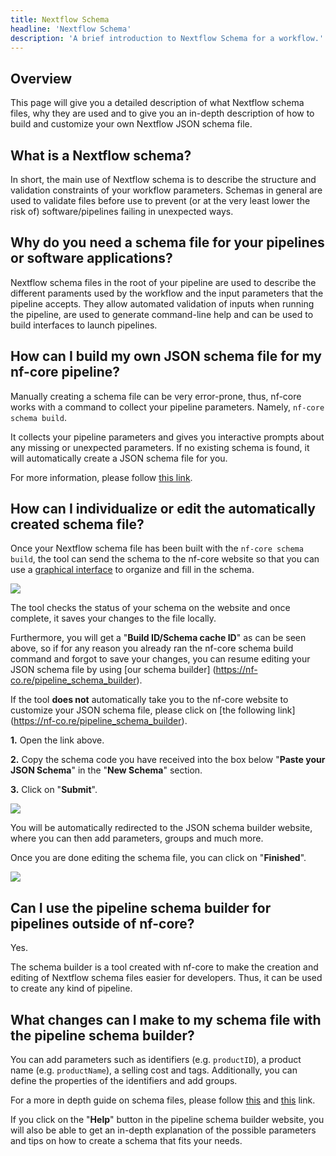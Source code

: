 ```yaml
---
title: Nextflow Schema
headline: 'Nextflow Schema'
description: 'A brief introduction to Nextflow Schema for a workflow.'
---
```


## Overview

This page will give you a detailed description of what Nextflow schema files, why they are used and to give you an in-depth description of how to build and customize your own Nextflow JSON schema file. 

## What is a Nextflow schema? 

In short, the main use of Nextflow schema is to describe the structure and validation constraints of your workflow parameters. Schemas in general are used to validate files before use to prevent (or at the very least lower the risk of) software/pipelines failing in unexpected ways. 

## Why do you need a schema file for your pipelines or software applications? 

Nextflow schema files in the root of your pipeline are used to describe the different paraments used by the workflow and the input parameters that the pipeline accepts. They allow automated validation of inputs when running the pipeline, are used to generate command-line help and can be used to build interfaces to launch pipelines. 

## How can I build my own JSON schema file for my nf-core pipeline?

Manually creating a schema file can be very error-prone, thus, nf-core works with a command to collect your pipeline parameters. Namely, `nf-core schema build`. 

It collects your pipeline parameters and gives you interactive prompts about any missing or unexpected parameters. If no existing schema is found, it will automatically create a JSON schema file for you.

For more information, please follow [this link](https://nf-co.re/tools/#build-a-pipeline-schema). 

## How can I individualize or edit the automatically created schema file? 

Once your Nextflow schema file has been built with the `nf-core schema build`, the tool can send the schema to the nf-core website so that you can use a [graphical interface](https://nf-co.re/tools/#build-a-pipeline-schema) to organize and fill in the schema. 


![](../_images/pipeline_schema_overview.png)


The tool checks the status of your schema on the website and once complete, it saves your changes to the file locally. 

Furthermore, you will get a "**Build ID/Schema cache ID**" as can be seen above, so if for any reason you already ran the nf-core schema build command and forgot to save your changes, you can resume editing your JSON schema file by using [our schema builder] (https://nf-co.re/pipeline_schema_builder). 

If the tool **does not** automatically take you to the nf-core website to customize your JSON schema file, please click on [the following link] (https://nf-co.re/pipeline_schema_builder). 

**1.** Open the link above.

**2.** Copy the schema code you have received into the box below "**Paste your JSON Schema**" in the "**New Schema**" section. 

**3.** Click on "**Submit**". 


![](../_images/paste_pipeline_schema.png)

You will be automatically redirected to the JSON schema builder website, where you can then add parameters, groups and much more. 

Once you are done editing the schema file, you can click on "**Finished**". 

![](../_images/paste_pipeline_sample.png)

## Can I use the pipeline schema builder for pipelines outside of nf-core? 

Yes. 

The schema builder is a tool created with nf-core to make the creation and editing of Nextflow schema files easier for developers. Thus, it can be used to create any kind of pipeline. 

## What changes can I make to my schema file with the pipeline schema builder?

You can add parameters such as identifiers (e.g. `productID`), a product name (e.g. `productName`), a selling cost and tags. Additionally, you can define the properties of the identifiers and add groups. 

For a more in depth guide on schema files, please follow [this](https://json-schema.org/learn/getting-started-step-by-step.html) and [this](https://json-schema.org/specification.html) link.


If you click on the "**Help**" button in the pipeline schema builder website, you will also be able to get an in-depth explanation of the possible parameters and tips on how to create a schema that fits your needs. 

